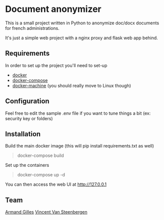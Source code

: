 # Document anonymizer

This is a small project written in Python to anonymize doc/docx documents for french administrations.

It's just a simple web project with a nginx proxy and flask web app behind.

## Requirements

In order to set up the project you'll need to set-up

* [docker](https://docs.docker.com/)
* [docker-compose](https://docs.docker.com/compose/)
* [docker-machine](https://docs.docker.com/machine/) (you should really move to Linux though)

## Configuration

Feel free to edit the sample .env file if you want to tune things a bit (ex: security key or folders)

## Installation

Build the main docker image (this will pip install requirements.txt as well)

> docker-compose build

Set up the containers

> docker-compose up -d

You can then access the web UI at http://127.0.0.1

## Team

[Armand Gilles](https://github.com/armgilles)
[Vincent Van Steenbergen](https://github.com/nsteenv)